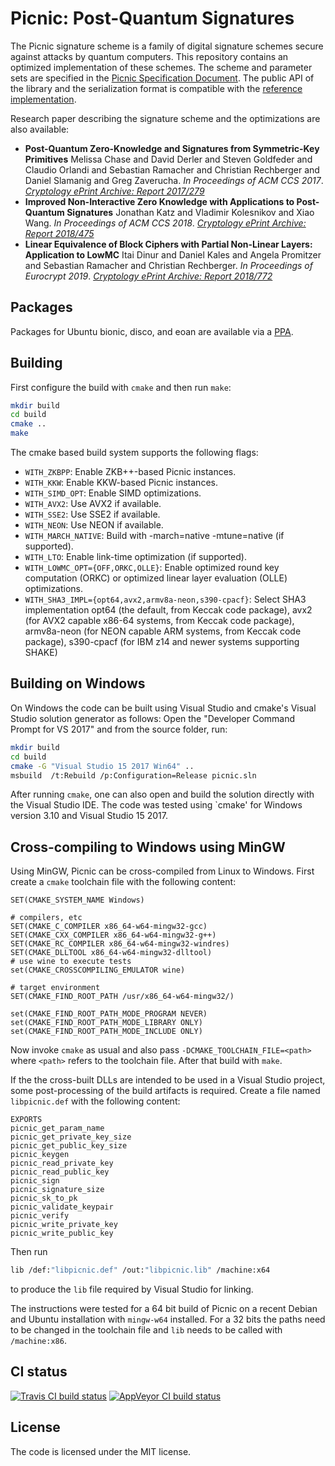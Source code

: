 Picnic: Post-Quantum Signatures
===============================

The Picnic signature scheme is a family of digital signature schemes secure against attacks by quantum computers. This repository contains an optimized implementation of these schemes. The scheme and parameter sets are specified in the [Picnic Specification Document](https://github.com/Microsoft/Picnic/blob/master/spec.pdf). The public API of the library and the serialization format is compatible with the [reference implementation](https://github.com/Microsoft/Picnic).

Research paper describing the signature scheme and the optimizations are also available:
* **Post-Quantum Zero-Knowledge and Signatures from Symmetric-Key Primitives** Melissa Chase and David Derler and Steven Goldfeder and Claudio Orlandi and Sebastian Ramacher and Christian Rechberger and Daniel Slamanig and Greg Zaverucha. *In Proceedings of ACM CCS 2017*. *[Cryptology ePrint Archive: Report 2017/279](http://eprint.iacr.org/2017/279)*
* **Improved Non-Interactive Zero Knowledge with Applications to Post-Quantum Signatures** Jonathan Katz and Vladimir Kolesnikov and Xiao Wang. *In Proceedings of ACM CCS 2018*. *[Cryptology ePrint Archive: Report 2018/475](http://eprint.iacr.org/2018/475)*
* **Linear Equivalence of Block Ciphers with Partial Non-Linear Layers: Application to LowMC** Itai Dinur and Daniel Kales and Angela Promitzer and Sebastian Ramacher and Christian Rechberger. *In Proceedings of Eurocrypt 2019*. *[Cryptology ePrint Archive: Report 2018/772](http://eprint.iacr.org/2018/772)*

Packages
--------

Packages for Ubuntu bionic, disco, and eoan are available via a [PPA](https://launchpad.net/~s-ramacher/+archive/ubuntu/picnic/).

Building
--------

First configure the build with `cmake` and then run `make`:
```sh
mkdir build
cd build
cmake ..
make
```

The cmake based build system supports the following flags:
* ``WITH_ZKBPP``: Enable ZKB++-based Picnic instances.
* ``WITH_KKW``: Enable KKW-based Picnic instances.
* ``WITH_SIMD_OPT``: Enable SIMD optimizations.
* ``WITH_AVX2``: Use AVX2 if available.
* ``WITH_SSE2``: Use SSE2 if available.
* ``WITH_NEON``: Use NEON if available.
* ``WITH_MARCH_NATIVE``: Build with -march=native -mtune=native (if supported).
* ``WITH_LTO``: Enable link-time optimization (if supported).
* ``WITH_LOWMC_OPT={OFF,ORKC,OLLE}``: Enable optimized round key computation (ORKC) or optimized linear layer evaluation (OLLE) optimizations.
* ``WITH_SHA3_IMPL={opt64,avx2,armv8a-neon,s390-cpacf}``: Select SHA3 implementation opt64 (the default, from Keccak code package), avx2 (for AVX2 capable x86-64 systems, from Keccak code package), armv8a-neon (for NEON capable ARM systems, from Keccak code package), s390-cpacf (for IBM z14 and newer systems supporting SHAKE)

Building on Windows
-------------------

On Windows the code can be built using Visual Studio and cmake's Visual Studio solution generator as follows: Open the "Developer Command Prompt for VS 2017" and from the source folder, run:
```sh
mkdir build
cd build
cmake -G "Visual Studio 15 2017 Win64" ..
msbuild  /t:Rebuild /p:Configuration=Release picnic.sln
```

After running `cmake`, one can also open and build the solution directly with the Visual Studio IDE. The code was tested using `cmake' for Windows version 3.10 and Visual Studio 15 2017.

Cross-compiling to Windows using MinGW
--------------------------------------

Using MinGW, Picnic can be cross-compiled from Linux to Windows. First create a `cmake` toolchain file with the following content:
```
SET(CMAKE_SYSTEM_NAME Windows)

# compilers, etc
SET(CMAKE_C_COMPILER x86_64-w64-mingw32-gcc)
SET(CMAKE_CXX_COMPILER x86_64-w64-mingw32-g++)
SET(CMAKE_RC_COMPILER x86_64-w64-mingw32-windres)
SET(CMAKE_DLLTOOL x86_64-w64-mingw32-dlltool)
# use wine to execute tests
set(CMAKE_CROSSCOMPILING_EMULATOR wine)

# target environment
SET(CMAKE_FIND_ROOT_PATH /usr/x86_64-w64-mingw32/)

set(CMAKE_FIND_ROOT_PATH_MODE_PROGRAM NEVER)
set(CMAKE_FIND_ROOT_PATH_MODE_LIBRARY ONLY)
set(CMAKE_FIND_ROOT_PATH_MODE_INCLUDE ONLY)
```
Now invoke `cmake` as usual and also pass `-DCMAKE_TOOLCHAIN_FILE=<path>` where `<path>` refers to the toolchain file. After that build with `make`.

If the the cross-built DLLs are intended to be used in a Visual Studio project, some post-processing of the build artifacts is required. Create a file named `libpicnic.def` with the following content:
```
EXPORTS
picnic_get_param_name
picnic_get_private_key_size
picnic_get_public_key_size
picnic_keygen
picnic_read_private_key
picnic_read_public_key
picnic_sign
picnic_signature_size
picnic_sk_to_pk
picnic_validate_keypair
picnic_verify
picnic_write_private_key
picnic_write_public_key
```
Then run
```sh
lib /def:"libpicnic.def" /out:"libpicnic.lib" /machine:x64
```
to produce the `lib` file required by Visual Studio for linking.

The instructions were tested for a 64 bit build of Picnic on a recent Debian and Ubuntu installation with `mingw-w64` installed. For a 32 bits the paths need to be changed in the toolchain file and `lib` needs to be called with `/machine:x86`.

CI status
---------
[![Travis CI build status](https://travis-ci.org/IAIK/Picnic.svg?branch=master)](https://travis-ci.org/IAIK/Picnic)
[![AppVeyor CI build status](https://ci.appveyor.com/api/projects/status/github/IAIK/Picnic?branch=master&svg=true)](https://ci.appveyor.com/project/sebastinas/picnic)

License
-------

The code is licensed under the MIT license.
